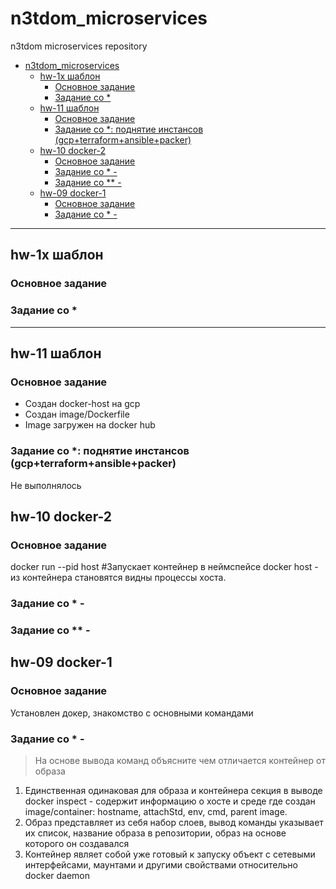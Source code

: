 # n3tdom_microservices
n3tdom microservices repository

- [n3tdom_microservices](#n3tdom_microservices)
  - [hw-1x шаблон](#hw-1x-шаблон)
    - [Основное задание](#Основное-задание)
    - [Задание со *](#Задание-со-)
  - [hw-11 шаблон](#hw-11-шаблон)
    - [Основное задание](#Основное-задание-1)
    - [Задание со *: поднятие инстансов (gcp+terraform+ansible+packer)](#Задание-со--поднятие-инстансов-gcpterraformansiblepacker)
  - [hw-10 docker-2](#hw-10-docker-2)
    - [Основное задание](#Основное-задание-2)
    - [Задание со * -](#Задание-со---)
    - [Задание со ** -](#Задание-со---)
  - [hw-09 docker-1](#hw-09-docker-1)
    - [Основное задание](#Основное-задание-3)
    - [Задание со * -](#Задание-со----1)

---
## hw-1x шаблон
### Основное задание

### Задание со *


---
## hw-11 шаблон
### Основное задание
- Создан docker-host на gcp
- Создан image/Dockerfile
- Image загружен на docker hub

### Задание со *: поднятие инстансов (gcp+terraform+ansible+packer)
Не выполнялось

## hw-10 docker-2
### Основное задание
docker run --pid host #Запускает контейнер в неймспейсе docker host - из контейнера становятся видны процессы хоста.


### Задание со * -

### Задание со ** -

## hw-09 docker-1
### Основное задание
Установлен докер, знакомство с основными командами

### Задание со * -
>На основе вывода команд объясните чем отличается контейнер от образа

1. Единственная одинаковая для образа и контейнера секция в выводе docker inspect - содержит информацию о хосте и среде где создан image/container: hostname, attachStd, env, cmd, parent image.
2. Образ представляет из себя набор слоев, вывод команды указывает их список, название образа в репозитории, образ на основе которого он создавался
3. Контейнер являет собой уже готовый к запуску объект с сетевыми интерфейсами, маунтами и другими свойствами относительно docker daemon
